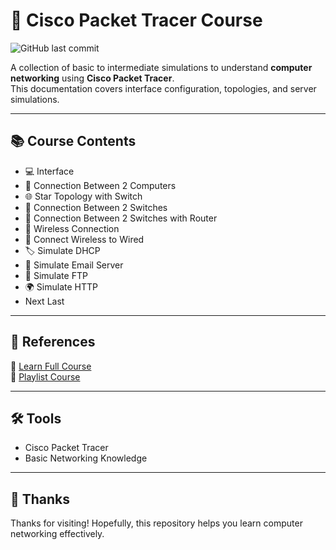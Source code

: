 # 🚀 Cisco Packet Tracer Course  

![GitHub last commit](https://img.shields.io/github/last-commit/azrilpramudia/cisco-packet-tracer-course?style=for-the-badge)  

A collection of basic to intermediate simulations to understand **computer networking** using **Cisco Packet Tracer**.  
This documentation covers interface configuration, topologies, and server simulations.

---

## 📚 Course Contents
- 💻 Interface  
- 🔌 Connection Between 2 Computers  
- 🌐 Star Topology with Switch  
- 🔗 Connection Between 2 Switches  
- 📡 Connection Between 2 Switches with Router  
- 📶 Wireless Connection  
- 🔄 Connect Wireless to Wired  
- 🏷️ Simulate DHCP  
- 📧 Simulate Email Server  
- 📂 Simulate FTP  
- 🌍 Simulate HTTP
- Next Last

---

## 🎥 References
📌 [Learn Full Course](https://youtu.be/ty0HMs48U1k?si=oRu7xAE7oOrg15qX)  
📌 [Playlist Course](https://www.youtube.com/watch?v=OOA7uqSvBNI&list=PLVFyjfF2Drdt9hXs37KTPTIqtNVCXFfOG)

---

## 🛠️ Tools
- Cisco Packet Tracer  
- Basic Networking Knowledge  

---

## 🙏 Thanks
Thanks for visiting! Hopefully, this repository helps you learn computer networking effectively.

